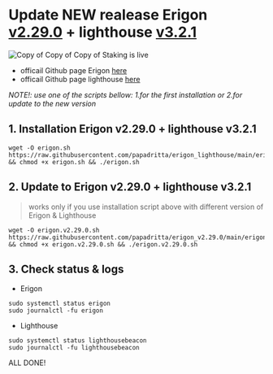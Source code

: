# Update NEW realease Erigon [v2.29.0](https://github.com/ledgerwatch/erigon/releases/tag/v2.29.0) + lighthouse [v3.2.1](https://github.com/sigp/lighthouse/tree/v3.2.1)
![Copy of Copy of Copy of Staking is live](https://user-images.githubusercontent.com/90826754/200572250-6746122b-2dc4-4825-807c-4142ce2cef12.png)

- officail Github page Erigon [here](https://github.com/ledgerwatch/erigon)
- officail Github page lighthouse [here](https://github.com/sigp/lighthouse)

*NOTE!: use one of the scripts bellow: 1.for the first installation or 2.for update to the new version*

## 1. Installation Erigon v2.29.0 + lighthouse v3.2.1
```
wget -O erigon.sh https://raw.githubusercontent.com/papadritta/erigon_lighthouse/main/erigon.sh && chmod +x erigon.sh && ./erigon.sh
```
## 2. Update to Erigon v2.29.0 + lighthouse v3.2.1
>works only if you use installation script above with different version of Erigon & Lighthouse
```
wget -O erigon.v2.29.0.sh https://raw.githubusercontent.com/papadritta/erigon_v2.29.0/main/erigon.v2.29.0.sh && chmod +x erigon.v2.29.0.sh && ./erigon.v2.29.0.sh
```
## 3. Check status & logs
- Erigon
```
sudo systemctl status erigon
sudo journalctl -fu erigon
```
- Lighthouse
```
sudo systemctl status lighthousebeacon
sudo journalctl -fu lighthousebeacon
```
ALL DONE!
